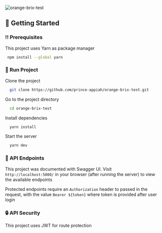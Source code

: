 ![orange-brix-test](https://socialify.git.ci/prince-appiah/orange-brix-test/image?descriptionEditable=&font=Inter&forks=1&issues=1&language=1&name=1&owner=1&pattern=Circuit%20Board&pulls=1&stargazers=1&theme=Dark)

<!-- Getting Started -->

## :toolbox: Getting Started

<!-- Prerequisites -->

### :bangbang: Prerequisites

This project uses Yarn as package manager

```bash
 npm install --global yarn
```

<!-- Env Variables -->

<!-- Installation -->

<!-- Run Locally -->

### :running: Run Project

Clone the project

```bash
  git clone https://github.com/prince-appiah/orange-brix-test.git
```

Go to the project directory

```bash
  cd orange-brix-test
```

Install dependencies

```bash
  yarn install
```

Start the server

```bash
  yarn dev
```

### :book: API Endpoints

This project was documented with Swagger UI. Visit `http://localhost:5000/` in your browser (after running the server) to view the available endpoints

Protected endpoints require an `Authorization` header to passed in the request, with the value `Bearer ${token}` where token is provided after user login

### 🔒 API Security

This project uses JWT for route protection
